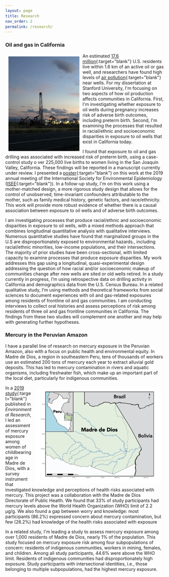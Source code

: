 ```yaml
---
layout: page
title: Research
nav_order: 2
permalink: /research/
---
```


### Oil and gas in California

<img src="/images/oil_rig.jpg" alt="" align="left" width="225" height="300" style="padding: 10px;"> An estimated [17.6 million](https://www.ncbi.nlm.nih.gov/pmc/articles/PMC5783652/){:target="blank"} U.S. residents live within 1.6 km of an active oil or gas well, and researchers have found high levels of [air pollution](https://www.sciencedirect.com/science/article/pii/S0048969712001933?via%3Dihub){:target="blank"} near wells. For my dissertation at Stanford University, I'm focusing on two aspects of how oil production affects communities in California. First, I'm investigating whether exposure to oil wells during pregnancy increases risk of adverse birth outcomes, including preterm birth. Second, I'm examining the processes that resulted in racial/ethnic and socioeconomic disparities in exposure to oil wells that exist in California today.

I found that exposure to oil and gas drilling was associated with increased risk of preterm birth, using a case-control study o ver 225,000 live births to women living in the San Joaquin Valley, California. These findings will be reported in a manuscript currently under review. I presented a [poster](https://djxgonzalez.github.io/research/201908_isee/isee_poster_final.png){:target="blank"} on this work at the 2019 annual meeting of the International Society for Environmental Epidemiology ([ISEE](https://isee2019.org/){:target="blank"}). In a follow-up study, I'm on this work using a mother-matched design, a more rigorous study design that allows for the control of unobserved, time-invariant confounders attributable to the mother, such as family medical history, genetic factors, and race/ethnicity. This work will provide more robust evidence of whether there is a causal association between exposure to oil wells and of adverse birth outcomes.

I am investigating processes that produce racial/ethnic and socioeconomic disparities in exposure to oil wells, with a mixed methods approach that combines longitudinal quantitative analysis with qualitative interviews. Numerous quantitative studies have found that marginalized groups in the U.S are disproportionately exposed to environmental hazards., including racial/ethnic minorities, low-income populations, and their intersections. The majority of prior studies have been cross-sectional, with limited capacity to examine processes that produce exposure disparities. My work addresses this gap using a longitudinal, quasi-experimental design addressing the question of how racial and/or socioeconomic makeup of communities change after new wells are sited or old wells retired. In a study currently in progress, I’m using retrospective data on drilling activity in California and demographics data from the U.S. Census Bureau. In a related qualitative study, I’m using methods and theoretical frameworks from social sciences to document experiences with oil and gas-related exposures among residents of frontline oil and gas communities. I am conducting interviews to collect oral histories and assess perceptions of risk among residents of three oil and gas frontline communities in California. The findings from these two studies will complement one another and may help with generating further hypotheses.

### Mercury in the Peruvian Amazon

I have a parallel line of research on mercury exposure in the Peruvian Amazon, also with a focus on public health and environmental equity. In Madre de Dios, a region in southeastern Peru, tens of thousands of workers use an estimated 200 tons of mercury each year to extract alluvial gold deposits. This has led to mercury contamination in rivers and aquatic organisms, including freshwater fish, which make up an important part of the local diet, particularly for indigenous communities.

<img src="/images/camep_map.jpg" alt="" align="right" width="400" height="300" style="padding: 10px;"> In a [2019 study](https://www.sciencedirect.com/science/article/abs/pii/S0013935119305833){:target="blank"} published in *Environmental Research*, I led an assessment of mercury exposure among women of childbearing age in Madre de Dios, with a survey instrument that investigated knowledge and perceptions of health risks associated with mercury. This project was a collaboration with the Madre de Dios Directorate of Public Health. We found that 33% of study participants had mercury levels above the World Health Organization (WHO) limit of 2.2 µg/g. We also found a gap between worry and knowledge: most participants (86.2%) expressed concern about mercury contamination, but few (26.2%) had knowledge of the health risks associated with exposure

 In a related study, I'm leading a study to assess mercury exposure among over 1,000 residents of Madre de Dios, nearly 1% of the population. This study focused on mercury exposure risk among four subpopulations of concern: residents of indigenous communities, workers in mining, females, and children. Among all study participants, 44.6% were above the WHO limit. Residents of indigenous communities had disproportionately high exposure. Study participants with intersectional identities, i.e., those belonging to multiple subpopulations, had the highest mercury exposure.
